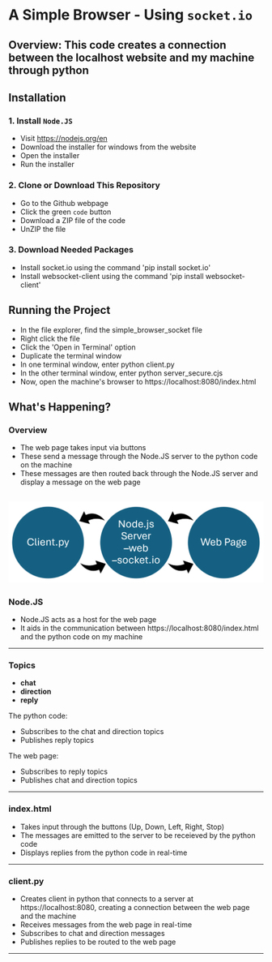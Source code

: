 # A Simple Browser - Using `socket.io`

Overview:
This code creates a connection between the localhost website and my machine through python
--- 
## Installation

### 1.  Install `Node.JS`
- Visit https://nodejs.org/en
- Download the installer for windows from the website
- Open the installer
- Run the installer

### 2. Clone or Download This Repository
- Go to the Github webpage
- Click the green `code` button
- Download a ZIP file of the code
- UnZIP the file

### 3. Download Needed Packages
- Install socket.io using the command 'pip install socket.io'
- Install websocket-client using the command 'pip install websocket-client'

## Running the Project
- In the file explorer, find the simple_browser_socket file
- Right click the file
- Click the 'Open in Terminal' option
- Duplicate the terminal window
- In one terminal window, enter python client.py
- In the other terminal window, enter python server_secure.cjs
- Now, open the machine's browser to https://localhost:8080/index.html

## What's Happening?

### Overview
- The web page takes input via buttons
- These send a message through the Node.JS server to the python code on the machine
- These messages are then routed back through the Node.JS server and display a message on the web page

![alt text](image.png)
---
### Node.JS
- Node.JS acts as a host for the web page
- It aids in the communication between https://localhost:8080/index.html and the python code on my machine
---
### Topics

- **chat**
- **direction**
- **reply**  

The python code: 
- Subscribes to the chat and direction topics
- Publishes reply topics

The web page:
- Subscribes to reply topics
- Publishes chat and direction topics
--- 
### index.html
- Takes input through the buttons (Up, Down, Left, Right, Stop)
- The messages are emitted to the server to be receieved by the python code
- Displays replies from the python code in real-time
--- 
### client.py
- Creates client in python that connects to a server at https://localhost:8080, creating a connection between the web page and the machine
- Receives messages from the web page in real-time
- Subscribes to chat and direction messages
- Publishes replies to be routed to the web page
---